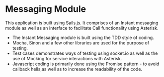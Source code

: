 # Messaging Module

This application is built using Sails.js. It comprises of an Instant messaging module as well as an interface to facilitate Call functionality using Asterisk.
- The Instant Messaging module is built using the TDD style of coding.
- Mocha, Sinon and a few other libraries are used for the purpose of testing. 
- Test cases demonstrates ways of testing using socket.io as well as the use of Mocking for service interactions with Asterisk.
- Javascript coding is primarily done using the Promise pattern - to avoid callback hells,as well as to increase the readability of the code.
